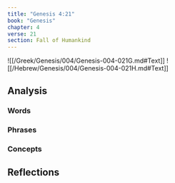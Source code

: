 ```yaml
---
title: "Genesis 4:21"
book: "Genesis"
chapter: 4
verse: 21
section: Fall of Humankind
---
```

![[/Greek/Genesis/004/Genesis-004-021G.md#Text]]
![[/Hebrew/Genesis/004/Genesis-004-021H.md#Text]]

## Analysis

### Words

### Phrases

### Concepts

## Reflections
